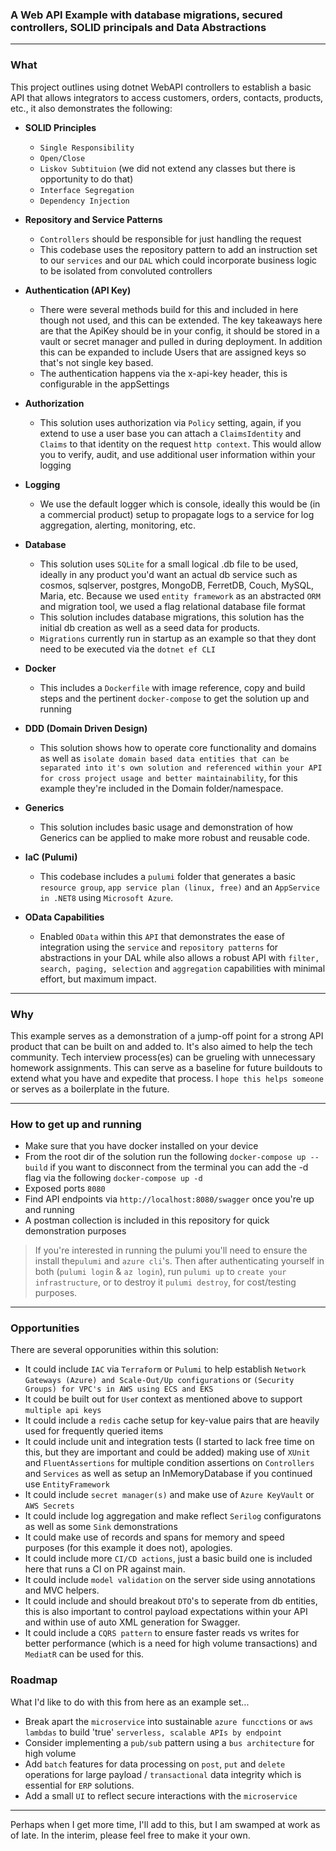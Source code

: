 ### A Web API Example with database migrations, secured controllers, SOLID principals and Data Abstractions
------
### What
This project outlines using dotnet WebAPI controllers to establish a basic API that allows integrators to access customers, orders, contacts, products, etc., it also demonstrates the following:

- **SOLID Principles**
  - ```Single Responsibility```
  - ```Open/Close```
  - ```Liskov Subtituion``` (we did not extend any classes but there is opportunity to do that)
  - ```Interface Segregation```
  - ```Dependency Injection```

- **Repository and Service Patterns**
  - ```Controllers``` should be responsible for just handling the request
  - This codebase uses the repository pattern to add an instruction set to our ```services``` and our ```DAL``` which could incorporate business logic to be isolated from convoluted controllers

- **Authentication (API Key)**
  - There were several methods build for this and included in here though not used, and this can be extended. The key takeaways here are that the ApiKey should be in your config, it should be stored in a vault or secret manager and pulled in during deployment.  In addition this can be expanded to include Users that are assigned keys so that's not single key based.
  - The authentication happens via the x-api-key header, this is configurable in the appSettings

- **Authorization**
  - This solution uses authorization via ```Policy``` setting, again, if you extend to use a user base you can attach a ```ClaimsIdentity``` and ```Claims``` to that identity on the request ```http context```. This would allow you to verify, audit, and use additional user information within your logging

- **Logging**
  - We use the default logger which is console, ideally this would be (in a commercial product) setup to propagate logs to a service for log aggregation, alerting, monitoring, etc.

- **Database**
  - This solution uses ```SQLite``` for a small logical .db file to be used, ideally in any product you'd want an actual db service such as cosmos, sqlserver, postgres, MongoDB, FerretDB, Couch, MySQL, Maria, etc.  Because we used ```entity framework``` as an abstracted ```ORM``` and migration tool, we used a flag relational database file format
  - This solution includes database migrations, this solution has the initial db creation as well as a seed data for products.
  - ```Migrations``` currently run in startup as an example so that they dont need to be executed via the ```dotnet ef CLI```

- **Docker**
  - This includes a ```Dockerfile``` with image reference, copy and build steps and the pertinent ```docker-compose``` to get the solution up and running

- **DDD (Domain Driven Design)**
  - This solution shows how to operate core functionality and domains as well as ```isolate domain based data entities that can be separated into it's own solution and referenced within your API for cross project usage and better maintainability```, for this example they're included in the Domain folder/namespace.

- **Generics** 
  - This solution includes basic usage and demonstration of how Generics can be applied to make more robust and reusable code.

- **IaC (Pulumi)**
  - This codebase includes a ```pulumi``` folder that generates a basic ```resource group```, ```app service plan (linux, free)``` and an ```AppService in .NET8``` using ```Microsoft Azure```.

- **OData Capabilities**
  - Enabled ```OData``` within this ```API``` that demonstrates the ease of integration using the ```service``` and ```repository patterns``` for abstractions in your DAL while also allows a robust API with ```filter, search, paging, selection``` and ```aggregation``` capabilities with minimal effort, but maximum impact.

------

### Why
This example serves as a demonstration of a jump-off point for a strong API product that can be built on and added to. It's also aimed to help the tech community. Tech interview process(es) can be grueling with unnecessary homework assignments. This can serve as a baseline for future buildouts to extend what you have and expedite that process. I ```hope this helps someone``` or serves as a boilerplate in the future.

------

### How to get up and running
- Make sure that you have docker installed on your device
- From the root dir of the solution run the following ```docker-compose up --build``` if you want to disconnect from the terminal you can add the -d flag via the following ```docker-compose up -d```
- Exposed ports ```8080```
- Find API endpoints via ```http://localhost:8080/swagger``` once you're up and running
- A postman collection is included in this repository for quick demonstration purposes

> If you're interested in running the pulumi you'll need to ensure the install the```pulumi``` and ```azure cli```'s. Then after authenticating yourself in both (```pulumi login``` & ```az login```), run ```pulumi up``` to ```create your infrastructure```, or to destroy it ```pulumi destroy```, for cost/testing purposes.

------

### Opportunities
There are several opporunities within this solution:
- It could include ```IAC``` via ```Terraform``` or ```Pulumi``` to help establish ```Network Gateways (Azure) and Scale-Out/Up configurations``` or ```(Security Groups) for VPC's in AWS using ECS and EKS```
- It could be built out for ```Use```r context as mentioned above to support ```multiple api keys```
- It could include a ```redis``` cache setup for key-value pairs that are heavily used for frequently queried items
- It could include unit and integration tests (I started to lack free time on this, but they are important and could be added) making use of ```XUnit``` and ```FluentAssertions``` for multiple condition assertions on ```Controllers``` and ```Services``` as well as setup an InMemoryDatabase if you continued use ```EntityFramework```
- It could include ```secret manager(s)``` and make use of ```Azure KeyVault``` or ```AWS Secrets```
- It could include log aggregation and make reflect ```Serilog``` configuratons as well as some ```Sink``` demonstrations
- It could make use of records and spans for memory and speed purposes (for this example it does not), apologies.
- It could include more ```CI/CD actions```, just a basic build one is included here that runs a CI on PR against main.
- It could include ```model validation``` on the server side using annotations and MVC helpers.
- It could include and should breakout ```DTO```'s to seperate from db entities, this is also important to control payload expectations within your API and within use of auto XML generation for Swagger.
- It could include a ```CQRS pattern``` to ensure faster reads vs writes for better performance (which is a need for high volume transactions) and ```MediatR``` can be used for this.


### Roadmap
What I'd like to do with this from here as an example set...
- Break apart the ```microservice``` into sustainable ```azure funcctions``` or ```aws lambdas``` to build 'true' ```serverless, scalable APIs by endpoint```
- Consider implementing a ```pub/sub``` pattern using a ```bus architecture``` for high volume
- Add ```batch``` features for data processing on ```post```, ```put``` and ```delete``` operations for large payload / ```transactional``` data integrity which is essential for ```ERP``` solutions.
- Add a small ```UI``` to reflect secure interactions with the ```microservice```

------

Perhaps when I get more time, I'll add to this, but I am swamped at work as of late. In the interim, please feel free to make it your own.